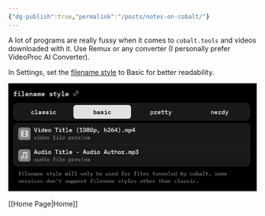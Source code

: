 ```yaml
---
{"dg-publish":true,"permalink":"/posts/notes-on-cobalt/"}
---
```



A lot of programs are really fussy when it comes to `cobalt.tools` and videos downloaded with it.
Use Remux or any converter (I personally prefer VideoProc AI Converter).

In Settings, set the [filename style](https://cobalt.tools/settings/download#filename) to Basic for better readability.

![Pasted image 20250416211346.png](/img/user/Attachments/Pasted%20image%2020250416211346.png)

[[Home Page\|Home]]
